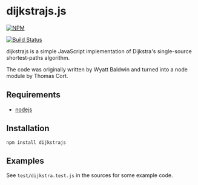 # dijkstrajs.js

[![NPM](https://nodei.co/npm/dijkstrajs.png)](https://nodei.co/npm/dijkstrajs/)

[![Build Status](https://api.travis-ci.org/tcort/dijkstrajs.png?branch=master)](http://travis-ci.org/tcort/dijkstrajs)

dijkstrajs is a simple JavaScript implementation of Dijkstra's single-source shortest-paths algorithm.

The code was originally written by Wyatt Baldwin and turned into a node module by Thomas Cort.

## Requirements

* [nodejs](http://nodejs.org/)

## Installation

    npm install dijkstrajs

## Examples

See `test/dijkstra.test.js` in the sources for some example code.

